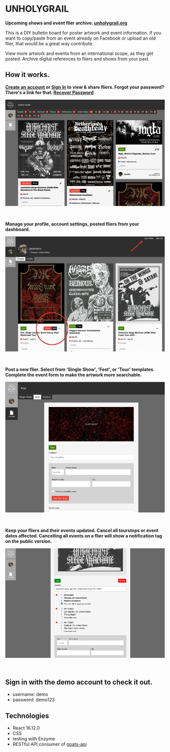 # UNHOLYGRAIL

**Upcoming shows and event flier archive. [unholygrail.org](https://unholygrail.org)**

This is a DIY bulletin board for poster artwork and event information.
If you want to copy/paste from an event already on Facebook or upload an old flier,
that would be a great way contribute.

View more artwork and events from an international scope, as they get posted.
Archive digital references to fliers and shows from your past.


## How it works.

**[Create an account](https://unholygrail.org/public/signup) or [Sign In](https://unholygrail.org/public/signin) to view & share fliers. Forgot your password? There's a link for that. [Recover Password](https://unholygrail.org/public/recover)**

![flier feed screenshot](./src/assets/ss-flier-feed.png)

<br/>

**Manage your profile, account settings, posted fliers from your dashboard.**

![dashboard screenshot](./src/assets/ss-edit-flier-profile.png)

<br/>

**Post a new flier. Select from 'Single Show', 'Fest', or 'Tour' templates. Complete the event form to make the artwork more searchable.**

![post flier screenshot](./src/assets/ss-create-flier.png)

<br/>

**Keep your fliers and their events updated. Cancel all tourstops or event dates affected. Cancelling all events on a flier will show a notification tag on the public version.**

![post flier screenshot](./src/assets/ss-cancel-events.png)

<br/>

## Sign in with the demo account to check it out.
- username: demo
- password: demo123


## Technologies

- React 16.12.0
- CSS
- testing with Enzyme
- RESTful API consumer of [goats-api](https://github.com/killeraliens/goats-api)



